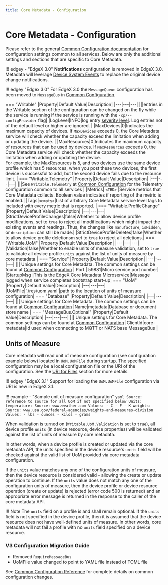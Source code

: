 ```yaml
---
title: Core Metadata - Configuration
---
```


# Core Metadata - Configuration

Please refer to the general [Common Configuration documentation](../../configuration/CommonConfiguration.md) for configuration settings common to all services.
Below are only the additional settings and sections that are specific to Core Metadata.

!!! edgey - "EdgeX 3.0"
    **Notifications** configuration is removed in EdgeX 3.0. Metadata will leverage [Device System Events](details/DeviceSystemEvents.md) to replace the original device change notifications.

!!! edgey "Edgex 3.0"
    For EdgeX 3.0 the `MessageQueue` configuration has been moved to `MessageBus` in [Common Configuration](../../configuration/CommonConfiguration.md#common-configuration-properties).

=== "Writable"
|Property|Default Value|Description|
|---|---|---|
|||entries in the Writable section of the configuration can be changed on the fly while the service is running if the service is running with the `-cp/--configProvider` flag|
|LogLevel|INFO|log entry [severity level](https://en.wikipedia.org/wiki/Syslog#Severity_level).  Log entries not of the default level or higher are ignored. |
|MaxDevices|0|Indicates the maximum capacity of devices. If `MaxDevices` exceeds 0, the Core Metadata service will check whether the capacity exceed the limitation when adding or updating the device. |
|MaxResources|0|Indicates the maximum capacity of resources that can be used by devices. If `MaxResources` exceeds 0, the Core Metadata service will check whether the capacity exceeds the limitation when adding or updating the device.<br/> For example, the MaxResources is 5, and two devices use the same device profile which has 5 resources, when you post these two devices, the first device is successful to add, but the second device fails due to the resource limit. |
=== "Writable.Telemetry"
|Property|Default Value|Description|
|---|---|---|
|||See `Writable.Telemetry` at [Common Configuration](../../../configuration/CommonConfiguration/#configuration-properties) for the Telemetry configuration common to all services |
|Metrics| `<TBD>` |Service metrics that Core Metadata collects. Boolean value indicates if reporting of the metric is enabled.|
|Tags|`<empty>`|List of arbitrary Core Metadata service level tags to included with every metric that is reported. |
=== "Writable.ProfileChange"
|Property|Default Value|Description|
|---|---|---|
|StrictDeviceProfileChanges|false|Whether to allow device profile modifications, set to `true` to reject all modifications which might impact the existing events and readings. Thus, the changes like `manufacture`, `isHidden`, or `description` can still be made.|
|StrictDeviceProfileDeletes|false|Whether to allow device profile deletionsm set to `true` to reject all deletions.|
=== "Writable.UoM"
|Property|Default Value|Description|
|---|---|---|
|Validation|false|Whether to enable units of measure validation, set to `true` to validate all device profile `units` against the list of units of measure by core metadata.|
=== "Service"
|Property|Default Value|Description|
|---|---|---|
||| Unique settings for Core Metadata. The common settings can be found at [Common Configuration](../../../configuration/CommonConfiguration/#configuration-properties)
| Port | 59881|Micro service port number|
|StartupMsg |This is the EdgeX Core Metadata Microservice|Message logged when service completes bootstrap start-up|
=== "UoM"
|Property|Default Value|Description|
|---|---|---|
|UoMFile|'./res/uom.yaml'|path to the location of units of measure configuration|
=== "Database"
|Property|Default Value|Description|
|---|---|---|
||| Unique settings for Core Metadata. The common settings can be found at [Common Configuration](../../../configuration/CommonConfiguration/#configuration-properties)
|Name|metadata|Database or document store name |
=== "MessageBus.Optional"
|Property|Default Value|Description|
|---|---|---|
||| Unique settings for Core Metadata. The common settings can be found at [Common Configuration](../../../configuration/CommonConfiguration/#configuration-properties)
|ClientId|core-metadata|Id used when connecting to MQTT or NATS base MessageBus |

## Units of Measure

Core metadata will read unit of measure configuration (see configuration example below) located in `UoM.UoMFile` during startup.
The specified configuration may be a local configuration file or the URI of the configuration. See the [URI for Files](../../general/index.md#uri-for-files) section for more details.

!!! edgey "EdgeX 3.1"
    Support for loading the `UoM.UoMFile` configuration via URI is new in EdgeX 3.1. 

!!! example - "Sample unit of measure configuration"
    ```yaml
    Source: reference to source for all UoM if not specified below
    Units:
      temperature:
        Source: www.weather.com
        Values:
          - C
          - F
          - K
      weights:
        Source: www.usa.gov/federal-agencies/weights-and-measures-division
        Values:
          - lbs
          - ounces
          - kilos
          - grams
    ```

When validation is turned on (`Writable.UoM.Validation` is set to `true`),
all device profile `units` (in device resource, device properties) will be validated against the list of units of measure by core metadata.

In other words, when a device profile is created or updated via the core metadata API, the units specified in the device resource's `units` field
will be checked against the valid list of UoM provided via core metadata configuration.

If the `units` value matches any one of the configuration units of measure, then the device resource is considered valid - allowing the create or update operation to continue.
If the `units` value does not match any one of the configuration units of measure, then the device profile or device resource operation (create or update) is rejected (error code 500 is returned) and an appropriate error message is returned in the response to the caller of the core metadata API.

!!! Note
    The `units` field on a profile is and shall remain optional.  If the `units` field is not specified in the device profile, then it is assumed that the device resource does not have well-defined units of measure.  In other words, core metadata will not fail a profile with no `units` field specified on a device resource.

### V3 Configuration Migration Guide
- Removed `RequireMessageBus`
- UoMFile value changed to point to YAML file instead of TOML file

See [Common Configuration Reference](../../../configuration/V3MigrationCommonConfig/) for complete details on common configuration changes.